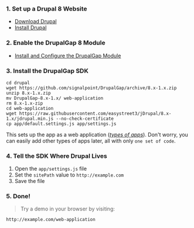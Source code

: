 ### 1. Set up a Drupal 8 Website

 - [Download Drupal](https://drupal.org/download)
 - [Install Drupal](http://drupal.org/documentation/install)

### 2. Enable the DrupalGap 8 Module

- [Install and Configure the DrupalGap Module](http://cgit.drupalcode.org/drupalgap/plain/README.md?h=8.x-1.x)

### 3. Install the DrupalGap SDK

```
cd drupal
wget https://github.com/signalpoint/DrupalGap/archive/8.x-1.x.zip
unzip 8.x-1.x.zip
mv DrupalGap-8.x-1.x/ web-application
rm 8.x-1.x-zip
cd web-application
wget https://raw.githubusercontent.com/easystreet3/jDrupal/8.x-1.x/jdrupal.min.js --no-check-certificate
cp app/default.settings.js app/settings.js
```

This sets up the app as a web application (*[types of apps](Introduction/Types_of_Applications)*). Don't worry, you can easily add other types of apps later, all with only `one set of code`.

### 4. Tell the SDK Where Drupal Lives

1. Open the `app/settings.js` file
2. Set the `sitePath` value to `http://example.com`
3. Save the file

### 5. Done!

> Try a demo in your browser by visiting:

```
http://example.com/web-application
```
